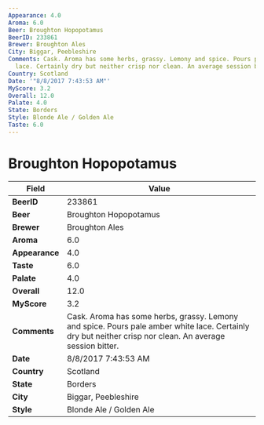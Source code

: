 ```yaml
---
Appearance: 4.0
Aroma: 6.0
Beer: Broughton Hopopotamus
BeerID: 233861
Brewer: Broughton Ales
City: Biggar, Peebleshire
Comments: Cask. Aroma has some herbs, grassy. Lemony and spice. Pours pale amber white
  lace. Certainly dry but neither crisp nor clean. An average session bitter.
Country: Scotland
Date: '"8/8/2017 7:43:53 AM"'
MyScore: 3.2
Overall: 12.0
Palate: 4.0
State: Borders
Style: Blonde Ale / Golden Ale
Taste: 6.0
---
```


# Broughton Hopopotamus

| Field         | Value |
|---------------|-------|
| **BeerID** | 233861 |
| **Beer** | Broughton Hopopotamus |
| **Brewer** | Broughton Ales |
| **Aroma** | 6.0 |
| **Appearance** | 4.0 |
| **Taste** | 6.0 |
| **Palate** | 4.0 |
| **Overall** | 12.0 |
| **MyScore** | 3.2 |
| **Comments** | Cask. Aroma has some herbs, grassy. Lemony and spice. Pours pale amber white lace. Certainly dry but neither crisp nor clean. An average session bitter. |
| **Date** | 8/8/2017 7:43:53 AM |
| **Country** | Scotland |
| **State** | Borders |
| **City** | Biggar, Peebleshire |
| **Style** | Blonde Ale / Golden Ale |

